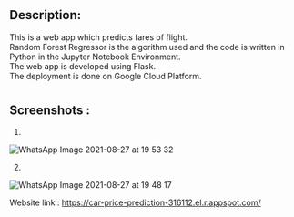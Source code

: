 # <h2> Description:  
  
This is a web app which predicts fares of flight.  
Random Forest Regressor is the algorithm used and the code is written in Python in the Jupyter Notebook Environment.  
The web app is developed using Flask.  
The deployment is done on Google Cloud Platform.
# <h2> Screenshots :  
  
1.  
  
  
![WhatsApp Image 2021-08-27 at 19 53 32](https://user-images.githubusercontent.com/68823461/131143060-a65db788-ba4b-43e5-8924-22770c662eaa.jpeg)
  
2.  
  
  
![WhatsApp Image 2021-08-27 at 19 48 17](https://user-images.githubusercontent.com/68823461/131143054-8dc446a1-ae4f-492d-b15e-5125bad0a703.jpeg)  
  
Website link  : https://car-price-prediction-316112.el.r.appspot.com/    
